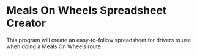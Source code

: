 # Meals On Wheels Spreadsheet Creator
 This program will create an easy-to-follow spreadsheet for drivers to use when doing a Meals On Wheels route
